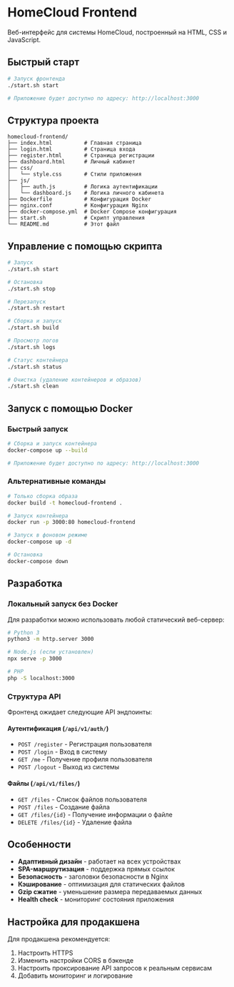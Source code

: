 # HomeCloud Frontend

Веб-интерфейс для системы HomeCloud, построенный на HTML, CSS и JavaScript.

## Быстрый старт

```bash
# Запуск фронтенда
./start.sh start

# Приложение будет доступно по адресу: http://localhost:3000
```

## Структура проекта

```
homecloud-frontend/
├── index.html          # Главная страница
├── login.html          # Страница входа
├── register.html       # Страница регистрации
├── dashboard.html      # Личный кабинет
├── css/
│   └── style.css       # Стили приложения
├── js/
│   ├── auth.js         # Логика аутентификации
│   └── dashboard.js    # Логика личного кабинета
├── Dockerfile          # Конфигурация Docker
├── nginx.conf          # Конфигурация Nginx
├── docker-compose.yml  # Docker Compose конфигурация
├── start.sh            # Скрипт управления
└── README.md           # Этот файл
```

## Управление с помощью скрипта

```bash
# Запуск
./start.sh start

# Остановка
./start.sh stop

# Перезапуск
./start.sh restart

# Сборка и запуск
./start.sh build

# Просмотр логов
./start.sh logs

# Статус контейнера
./start.sh status

# Очистка (удаление контейнеров и образов)
./start.sh clean
```

## Запуск с помощью Docker

### Быстрый запуск

```bash
# Сборка и запуск контейнера
docker-compose up --build

# Приложение будет доступно по адресу: http://localhost:3000
```

### Альтернативные команды

```bash
# Только сборка образа
docker build -t homecloud-frontend .

# Запуск контейнера
docker run -p 3000:80 homecloud-frontend

# Запуск в фоновом режиме
docker-compose up -d

# Остановка
docker-compose down
```

## Разработка

### Локальный запуск без Docker

Для разработки можно использовать любой статический веб-сервер:

```bash
# Python 3
python3 -m http.server 3000

# Node.js (если установлен)
npx serve -p 3000

# PHP
php -S localhost:3000
```

### Структура API

Фронтенд ожидает следующие API эндпоинты:

#### Аутентификация (`/api/v1/auth/`)
- `POST /register` - Регистрация пользователя
- `POST /login` - Вход в систему
- `GET /me` - Получение профиля пользователя
- `POST /logout` - Выход из системы

#### Файлы (`/api/v1/files/`)
- `GET /files` - Список файлов пользователя
- `POST /files` - Создание файла
- `GET /files/{id}` - Получение информации о файле
- `DELETE /files/{id}` - Удаление файла

## Особенности

- **Адаптивный дизайн** - работает на всех устройствах
- **SPA-маршрутизация** - поддержка прямых ссылок
- **Безопасность** - заголовки безопасности в Nginx
- **Кэширование** - оптимизация для статических файлов
- **Gzip сжатие** - уменьшение размера передаваемых данных
- **Health check** - мониторинг состояния приложения

## Настройка для продакшена

Для продакшена рекомендуется:

1. Настроить HTTPS
2. Изменить настройки CORS в бэкенде
3. Настроить проксирование API запросов к реальным сервисам
4. Добавить мониторинг и логирование 